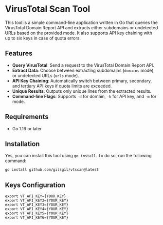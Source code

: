 # VirusTotal Scan Tool

This tool is a simple command-line application written in Go that queries the VirusTotal Domain Report API and extracts either subdomains or undetected URLs based on the provided mode. It also supports API key chaining with up to six keys in case of quota errors.

## Features

- **Query VirusTotal**: Send a request to the VirusTotal Domain Report API.
- **Extract Data**: Choose between extracting subdomains (`domains` mode) or undetected URLs (`urls` mode).
- **API Key Chaining**: Automatically switch between primary, secondary, and tertiary API keys if quota limits are exceeded.
- **Unique Results**: Outputs only unique lines from the extracted results.
- **Command-line Flags**: Supports `-d` for domain, `-k` for API key, and `-m` for mode.

## Requirements

- Go 1.16 or later

## Installation

Yes, you can install this tool using `go install`. To do so, run the following command:

```bash
go install github.com/gilsgil/vtscan@latest
```

## Keys Configuration
```
export VT_API_KEY={YOUR_KEY}
export VT_API_KEY2={YOUR_KEY}
export VT_API_KEY3={YOUR_KEY}
export VT_API_KEY4={YOUR_KEY}
export VT_API_KEY5={YOUR_KEY}
export VT_API_KEY6={YOUR_KEY}
```